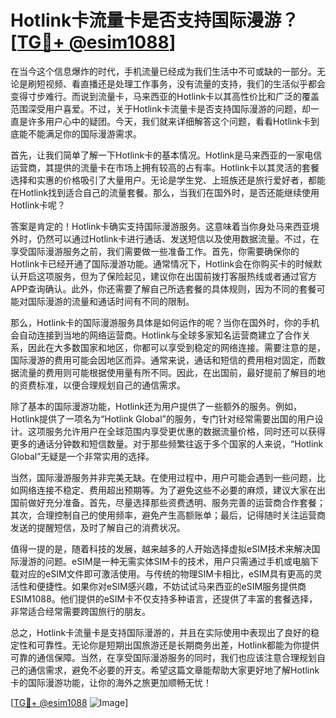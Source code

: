 # Hotlink卡流量卡是否支持国际漫游？[[TG💪+ @esim1088](https://t.me/s/esim1088)]

在当今这个信息爆炸的时代，手机流量已经成为我们生活中不可或缺的一部分。无论是刷短视频、看直播还是处理工作事务，没有流量的支持，我们的生活似乎都会变得寸步难行。而说到流量卡，马来西亚的Hotlink卡以其高性价比和广泛的覆盖范围深受用户喜爱。不过，关于Hotlink卡流量卡是否支持国际漫游的问题，却一直是许多用户心中的疑团。今天，我们就来详细解答这个问题，看看Hotlink卡到底能不能满足你的国际漫游需求。

首先，让我们简单了解一下Hotlink卡的基本情况。Hotlink是马来西亚的一家电信运营商，其提供的流量卡在市场上拥有较高的占有率。Hotlink卡以其灵活的套餐选择和实惠的价格吸引了大量用户。无论是学生党、上班族还是旅行爱好者，都能在Hotlink找到适合自己的流量套餐。那么，当我们在国外时，是否还能继续使用Hotlink卡呢？

答案是肯定的！Hotlink卡确实支持国际漫游服务。这意味着当你身处马来西亚境外时，仍然可以通过Hotlink卡进行通话、发送短信以及使用数据流量。不过，在享受国际漫游服务之前，我们需要做一些准备工作。首先，你需要确保你的Hotlink卡已经开通了国际漫游功能。通常情况下，Hotlink会在你购买卡的时候默认开启这项服务，但为了保险起见，建议你在出国前拨打客服热线或者通过官方APP查询确认。此外，你还需要了解自己所选套餐的具体规则，因为不同的套餐可能对国际漫游的流量和通话时间有不同的限制。

那么，Hotlink卡的国际漫游服务具体是如何运作的呢？当你在国外时，你的手机会自动连接到当地的网络运营商。Hotlink与全球多家知名运营商建立了合作关系，因此在大多数国家和地区，你都可以享受到稳定的网络连接。需要注意的是，国际漫游的费用可能会因地区而异。通常来说，通话和短信的费用相对固定，而数据流量的费用则可能根据使用量有所不同。因此，在出国前，最好提前了解目的地的资费标准，以便合理规划自己的通信需求。

除了基本的国际漫游功能，Hotlink还为用户提供了一些额外的服务。例如，Hotlink提供了一项名为“Hotlink Global”的服务，专门针对经常需要出国的用户设计。这项服务允许用户在全球范围内享受更优惠的数据流量价格，同时还可以获得更多的通话分钟数和短信数量。对于那些频繁往返于多个国家的人来说，“Hotlink Global”无疑是一个非常实用的选择。

当然，国际漫游服务并非完美无缺。在使用过程中，用户可能会遇到一些问题，比如网络连接不稳定、费用超出预期等。为了避免这些不必要的麻烦，建议大家在出国前做好充分准备。首先，尽量选择那些资费透明、服务完善的运营商合作套餐；其次，合理控制自己的使用频率，避免产生高额账单；最后，记得随时关注运营商发送的提醒短信，及时了解自己的消费状况。

值得一提的是，随着科技的发展，越来越多的人开始选择虚拟eSIM技术来解决国际漫游的问题。eSIM是一种无需实体SIM卡的技术，用户只需通过手机或电脑下载对应的eSIM文件即可激活使用。与传统的物理SIM卡相比，eSIM具有更高的灵活性和便捷性。如果你对eSIM感兴趣，不妨试试马来西亚的eSIM服务提供商ESIM1088。他们提供的eSIM卡不仅支持多种语言，还提供了丰富的套餐选择，非常适合经常需要跨国旅行的朋友。

总之，Hotlink卡流量卡是支持国际漫游的，并且在实际使用中表现出了良好的稳定性和可靠性。无论你是短期出国旅游还是长期商务出差，Hotlink都能为你提供可靠的通信保障。当然，在享受国际漫游服务的同时，我们也应该注意合理规划自己的通信需求，避免不必要的开支。希望这篇文章能帮助大家更好地了解Hotlink卡的国际漫游功能，让你的海外之旅更加顺畅无忧！

[[TG💪+ @esim1088](https://t.me/s/esim1088) ![Image](https://i.postimg.cc/4NQfJmqS/Snipaste-2025-05-13-00-14-12.png)]